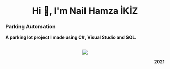 <h1 align="center">Hi 👋, I'm Nail Hamza İKİZ</h1>

<h3>Parking Automation</h3>
<p><b>A parking lot project I made using C#, Visual Studio and SQL.</b></p><br>
<div align="center"> <img src="https://user-images.githubusercontent.com/48020943/147508809-7d1d8857-041d-4032-9493-85dbd67ef3c2.png"</img></div>

<p align="right" ><b>2021</b></p>
